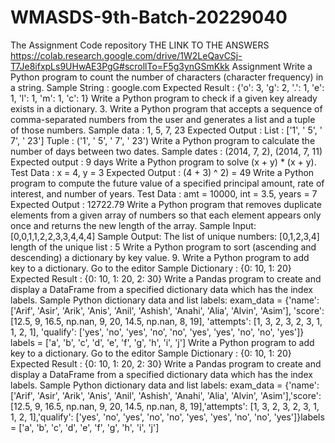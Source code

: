 # WMASDS-9th-Batch-20229040
The Assignment Code repository
THE LINK TO THE ANSWERS https://colab.research.google.com/drive/1W2LeQavCSj-T7Je8ifxpLs9UHwAE3PgG#scrollTo=F5g3ynGSmKkk
Assignment
Write a Python program to count the number of characters (character frequency) in a string. Sample String : google.com Expected Result : {'o': 3, 'g': 2, '.': 1, 'e': 1, 'l': 1, 'm': 1, 'c': 1}
Write a Python program to check if a given key already exists in a dictionary. 3. Write a Python program that accepts a sequence of comma-separated numbers from the user and generates a list and a tuple of those numbers. Sample data : 1, 5, 7, 23 Expected Output : List : ['1', ' 5', ' 7', ' 23'] Tuple : ('1', ' 5', ' 7', ' 23')
Write a Python program to calculate the number of days between two dates. Sample dates : (2014, 7, 2), (2014, 7, 11) Expected output : 9 days
Write a Python program to solve (x + y) * (x + y). Test Data : x = 4, y = 3 Expected Output : (4 + 3) ^ 2) = 49
Write a Python program to compute the future value of a specified principal amount, rate of interest, and number of years. Test Data : amt = 10000, int = 3.5, years = 7 Expected Output : 12722.79
Write a Python program that removes duplicate elements from a given array of numbers so that each element appears only once and returns the new length of the array. Sample Input: [0,0,1,1,2,2,3,3,4,4,4] Sample Output: The list of unique numbers: [0,1,2,3,4] length of the unique list : 5
Write a Python program to sort (ascending and descending) a dictionary by key value. 9. Write a Python program to add key to a dictionary. Go to the editor Sample Dictionary : {0: 10, 1: 20} Expected Result : {0: 10, 1: 20, 2: 30}
Write a Pandas program to create and display a DataFrame from a specified dictionary data which has the index labels. Sample Python dictionary data and list labels: exam_data = {'name': ['Arif', 'Asir', 'Arik', 'Anis', 'Anil', 'Ashish', 'Anahi', 'Alia', 'Alvin', 'Asim'], 'score': [12.5, 9, 16.5, np.nan, 9, 20, 14.5, np.nan, 8, 19], 'attempts': [1, 3, 2, 3, 2, 3, 1, 1, 2, 1], 'qualify': ['yes', 'no', 'yes', 'no', 'no', 'yes', 'yes', 'no', 'no', 'yes']} labels = ['a', 'b', 'c', 'd', 'e', 'f', 'g', 'h', 'i', 'j']
Write a Python program to add key to a dictionary. Go to the editor Sample Dictionary : {0: 10, 1: 20} Expected Result : {0: 10, 1: 20, 2: 30}
Write a Pandas program to create and display a DataFrame from a specified dictionary data which has the index labels. Sample Python dictionary data and list labels: exam_data = {'name': ['Arif', 'Asir', 'Arik', 'Anis', 'Anil', 'Ashish', 'Anahi', 'Alia', 'Alvin', 'Asim'],'score': [12.5, 9, 16.5, np.nan, 9, 20, 14.5, np.nan, 8, 19],'attempts': [1, 3, 2, 3, 2, 3, 1, 1, 2, 1],'qualify': ['yes', 'no', 'yes', 'no', 'no', 'yes', 'yes', 'no', 'no', 'yes']}labels = ['a', 'b', 'c', 'd', 'e', 'f', 'g', 'h', 'i', 'j']
